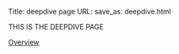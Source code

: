 Title: deepdive page
URL:
save_as: deepdive.html

THIS IS THE DEEPDIVE PAGE


<p><a href="/index.html" class="btn">Overview</a></p>
